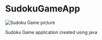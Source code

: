 # SudokuGameApp

![Sudoku Game picture](https://user-images.githubusercontent.com/65151273/191137323-a3164738-310f-46dc-b255-c3952ec7ab10.JPG)

Sudoku Game application created using java
